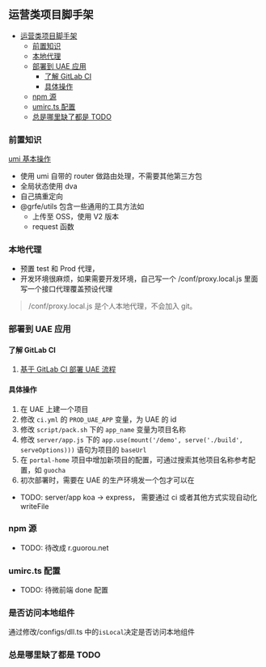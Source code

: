 #

## 运营类项目脚手架

- [运营类项目脚手架](#运营类项目脚手架)
  - [前置知识](#前置知识)
  - [本地代理](#本地代理)
  - [部署到 UAE 应用](#部署到uae应用)
    - [了解 GitLab CI](#了解uaegitlab-ci)
    - [具体操作](#具体操作)
  - [npm 源](#npm源)
  - [umirc.ts 配置](#umircts-配置)
  - [总是哪里缺了都是 TODO](#总是哪里缺了都是todo)

### 前置知识

[umi 基本操作](https://umijs.org/zh-CN/docs/directory-structure)

- 使用 umi 自带的 router 做路由处理，不需要其他第三方包
- 全局状态使用 dva
- 自己搞重定向
- @grfe/utils 包含一些通用的工具方法如
  - 上传至 OSS，使用 V2 版本
  - request 函数

### 本地代理

- 预置 test 和 Prod 代理，
- 开发环境很麻烦，如果需要开发环境，自己写一个 /conf/proxy.local.js 里面写一个接口代理覆盖预设代理

> /conf/proxy.local.js 是个人本地代理，不会加入 git。

### 部署到 UAE 应用

#### 了解 GitLab CI

1. [基于 GitLab CI 部署 UAE 流程](http://doc.shensz.local/pages/viewpage.action?pageId=26937001)

#### 具体操作

1. 在 UAE 上建一个项目
2. 修改 `ci.yml` 的 `PROD_UAE_APP` 变量，为 UAE 的 id
3. 修改 `script/pack.sh` 下的 `app_name` 变量为项目名称
4. 修改 `server/app.js` 下的 `app.use(mount('/demo', serve('./build', serveOptions)))` 语句为项目的 `baseUrl`
5. 在 `portal-home` 项目中增加新项目的配置，可通过搜索其他项目名称参考配置，如 `guocha`
6. 初次部署时，需要在 UAE 的生产环境发一个包才可以在

- TODO: server/app koa -> express， 需要通过 ci 或者其他方式实现自动化 writeFile

### npm 源

- TODO: 待改成 r.guorou.net

### umirc.ts 配置

- TODO: 待微前端 done 配置

### 是否访问本地组件

通过修改/configs/dll.ts 中的`isLocal`决定是否访问本地组件

### 总是哪里缺了都是 TODO
